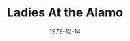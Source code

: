 ---
title: Ladies At the Alamo
date: 1979-12-14
closing_date: 1979-12-22
layout: productions
featured_image: 
image_caption:
image_credit:
playbill: 
category: 
Theatre: Theatre Jacksonville
Venue: Little Theatre
cast:
  Dede Cooper: Sabina Meyer
  Bella Gardner: Nancy Kaye
  Suits: Mardie Kelly
  Joanne Remington: Pat Sharpe
  Shirley Fuller: Carolyn Courreges
crew:
  Director: Robert Knowles
  Scene Design: Hal Henderson
  Stage Manager: Hal Henderson
  Assistant Stage Manager: Keith Moody
  Light Technician: Wanda Newell
  Sound Technician: Pam Jackson
  Properties: Pam Jackson
  Costumes: Gert Berman
  Publicity:
    - Jackson Newsom
    - Gerri Turbow
    - Dick Kerekes
  Box Office: Barbara Stillson
  House Manager: Valerie Hall
orchestra:
external_links:
---